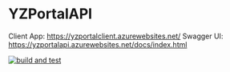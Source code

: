 # YZPortalAPI

Client App: https://yzportalclient.azurewebsites.net/
Swagger UI: https://yzportalapi.azurewebsites.net/docs/index.html

[![build and test](https://github.com/yizhe1997/YZPortalAPI/actions/workflows/build-and-test.yml/badge.svg)](https://github.com/yizhe1997/YZPortalAPI/actions/workflows/build-and-test.yml)

